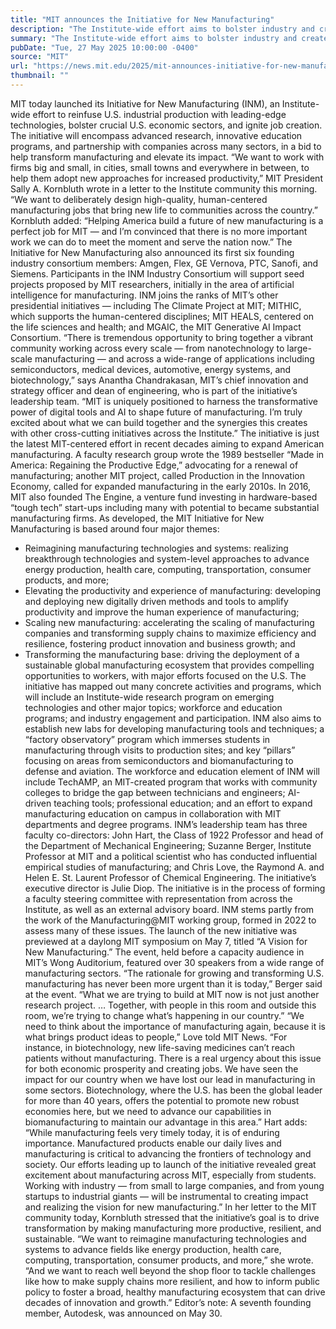 ```yaml
---
title: "MIT announces the Initiative for New Manufacturing"
description: "The Institute-wide effort aims to bolster industry and create jobs by driving innovation across vital manufacturing sectors."
summary: "The Institute-wide effort aims to bolster industry and create jobs by driving innovation across vital manufacturing sect"
pubDate: "Tue, 27 May 2025 10:00:00 -0400"
source: "MIT"
url: "https://news.mit.edu/2025/mit-announces-initiative-for-new-manufacturing-0527"
thumbnail: ""
---
```


MIT today launched its Initiative for New Manufacturing (INM), an Institute-wide effort to reinfuse U.S. industrial production with leading-edge technologies, bolster crucial U.S. economic sectors, and ignite job creation.
The initiative will encompass advanced research, innovative education programs, and partnership with companies across many sectors, in a bid to help transform manufacturing and elevate its impact.
“We want to work with firms big and small, in cities, small towns and everywhere in between, to help them adopt new approaches for increased productivity,” MIT President Sally A. Kornbluth wrote in a letter to the Institute community this morning. “We want to deliberately design high-quality, human-centered manufacturing jobs that bring new life to communities across the country.”
Kornbluth added: “Helping America build a future of new manufacturing is a perfect job for MIT — and I’m convinced that there is no more important work we can do to meet the moment and serve the nation now.”
The Initiative for New Manufacturing also announced its first six founding industry consortium members: Amgen, Flex, GE Vernova, PTC, Sanofi, and Siemens. Participants in the INM Industry Consortium will support seed projects proposed by MIT researchers, initially in the area of artificial intelligence for manufacturing.
INM joins the ranks of MIT’s other presidential initiatives — including The Climate Project at MIT; MITHIC, which supports the human-centered disciplines; MIT HEALS, centered on the life sciences and health; and MGAIC, the MIT Generative AI Impact Consortium.
“There is tremendous opportunity to bring together a vibrant community working across every scale — from nanotechnology to large-scale manufacturing — and across a wide-range of applications including semiconductors, medical devices, automotive, energy systems, and biotechnology,” says Anantha Chandrakasan, MIT’s chief innovation and strategy officer and dean of engineering, who is part of the initiative’s leadership team. “MIT is uniquely positioned to harness the transformative power of digital tools and AI to shape future of manufacturing. I’m truly excited about what we can build together and the synergies this creates with other cross-cutting initiatives across the Institute.”
The initiative is just the latest MIT-centered effort in recent decades aiming to expand American manufacturing. A faculty research group wrote the 1989 bestseller “Made in America: Regaining the Productive Edge,” advocating for a renewal of manufacturing; another MIT project, called Production in the Innovation Economy, called for expanded manufacturing in the early 2010s. In 2016, MIT also founded The Engine, a venture fund investing in hardware-based “tough tech” start-ups including many with potential to became substantial manufacturing firms.
As developed, the MIT Initiative for New Manufacturing is based around four major themes:
- Reimagining manufacturing technologies and systems: realizing breakthrough technologies and system-level approaches to advance energy production, health care, computing, transportation, consumer products, and more;
- Elevating the productivity and experience of manufacturing: developing and deploying new digitally driven methods and tools to amplify productivity and improve the human experience of manufacturing;
- Scaling new manufacturing: accelerating the scaling of manufacturing companies and transforming supply chains to maximize efficiency and resilience, fostering product innovation and business growth; and
- Transforming the manufacturing base: driving the deployment of a sustainable global manufacturing ecosystem that provides compelling opportunities to workers, with major efforts focused on the U.S.
The initiative has mapped out many concrete activities and programs, which will include an Institute-wide research program on emerging technologies and other major topics; workforce and education programs; and industry engagement and participation. INM also aims to establish new labs for developing manufacturing tools and techniques; a “factory observatory” program which immerses students in manufacturing through visits to production sites; and key “pillars” focusing on areas from semiconductors and biomanufacturing to defense and aviation.
The workforce and education element of INM will include TechAMP, an MIT-created program that works with community colleges to bridge the gap between technicians and engineers; AI-driven teaching tools; professional education; and an effort to expand manufacturing education on campus in collaboration with MIT departments and degree programs.
INM’s leadership team has three faculty co-directors: John Hart, the Class of 1922 Professor and head of the Department of Mechanical Engineering; Suzanne Berger, Institute Professor at MIT and a political scientist who has conducted influential empirical studies of manufacturing; and Chris Love, the Raymond A. and Helen E. St. Laurent Professor of Chemical Engineering. The initiative’s executive director is Julie Diop.
The initiative is in the process of forming a faculty steering committee with representation from across the Institute, as well as an external advisory board. INM stems partly from the work of the Manufacturing@MIT working group, formed in 2022 to assess many of these issues.
The launch of the new initiative was previewed at a daylong MIT symposium on May 7, titled “A Vision for New Manufacturing.” The event, held before a capacity audience in MIT’s Wong Auditorium, featured over 30 speakers from a wide range of manufacturing sectors.
“The rationale for growing and transforming U.S. manufacturing has never been more urgent than it is today,” Berger said at the event. “What we are trying to build at MIT now is not just another research project. … Together, with people in this room and outside this room, we’re trying to change what’s happening in our country.”
“We need to think about the importance of manufacturing again, because it is what brings product ideas to people,” Love told MIT News. “For instance, in biotechnology, new life-saving medicines can’t reach patients without manufacturing. There is a real urgency about this issue for both economic prosperity and creating jobs. We have seen the impact for our country when we have lost our lead in manufacturing in some sectors. Biotechnology, where the U.S. has been the global leader for more than 40 years, offers the potential to promote new robust economies here, but we need to advance our capabilities in biomanufacturing to maintain our advantage in this area.”
Hart adds: “While manufacturing feels very timely today, it is of enduring importance. Manufactured products enable our daily lives and manufacturing is critical to advancing the frontiers of technology and society. Our efforts leading up to launch of the initiative revealed great excitement about manufacturing across MIT, especially from students. Working with industry — from small to large companies, and from young startups to industrial giants — will be instrumental to creating impact and realizing the vision for new manufacturing.”
In her letter to the MIT community today, Kornbluth stressed that the initiative’s goal is to drive transformation by making manufacturing more productive, resilient, and sustainable.
“We want to reimagine manufacturing technologies and systems to advance fields like energy production, health care, computing, transportation, consumer products, and more,” she wrote. “And we want to reach well beyond the shop floor to tackle challenges like how to make supply chains more resilient, and how to inform public policy to foster a broad, healthy manufacturing ecosystem that can drive decades of innovation and growth.”
Editor’s note: A seventh founding member, Autodesk, was announced on May 30.